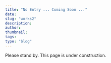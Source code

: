 ```yaml
---
title: "No Entry ... Coming Soon ..."
date:
slug: "works2"
description: 
author: 
thumbnail: 
tags: 
type: "blog"
---
```


Please stand by. This page is under construction.